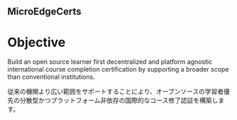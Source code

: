 ## MicroEdgeCerts

# Objective

Build an open source learner first decentralized and platform agnostic international course completion certification 
by supporting a broader scope than conventional institutions.


従来の機関より広い範囲をサポートすることにより、オープンソースの学習者優先の分散型かつプラットフォーム非依存の国際的なコース修了認証を構築します。


<!--

**Here are some ideas to get you started:**

🙋‍♀️ A short introduction - what is your organization all about?
🌈 Contribution guidelines - how can the community get involved?
👩‍💻 Useful resources - where can the community find your docs? Is there anything else the community should know?
🍿 Fun facts - what does your team eat for breakfast?
🧙 Remember, you can do mighty things with the power of [Markdown](https://docs.github.com/github/writing-on-github/getting-started-with-writing-and-formatting-on-github/basic-writing-and-formatting-syntax)
-->
